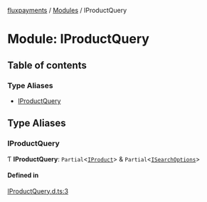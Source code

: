[fluxpayments](../README.md) / [Modules](../modules.md) / IProductQuery

# Module: IProductQuery

## Table of contents

### Type Aliases

- [IProductQuery](IProductQuery.md#iproductquery)

## Type Aliases

### IProductQuery

Ƭ **IProductQuery**: `Partial`\<[`IProduct`](../interfaces/IProduct.IProduct.md)\> & `Partial`\<[`ISearchOptions`](../interfaces/ISearchOptions.ISearchOptions.md)\>

#### Defined in

[IProductQuery.d.ts:3](https://github.com/fluxpayments1/fluxpayments_api_ts/blob/f14432fd6aadb07b43e1c06e160a95112711319f/src/types/flux_types/IProductQuery.d.ts#L3)
